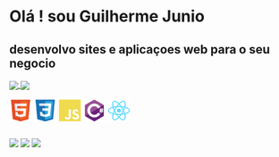 # Olá ! sou Guilherme Junio
## desenvolvo sites e aplicaçoes web para o seu negocio
<a href="https://github.com/GUILHERMEDEV-FRONT/github-readme-stats">
  <img height=200 align="center" src="https://github-readme-stats.vercel.app/api?username=GUILHERMEDEV-FRONT" />
</a>
<a href="https://github.com/GUILHERMEDEV-FRONT/convoychat">
  <img height=200 align="center" src="https://github-readme-stats.vercel.app/api/top-langs?username=GUILHERMEDEV-FRONT&layout=compact&langs_count=8&card_width=200" />
</a>
<div style="display: inline_block"><br>
<img align="center" alt="Gui-html" heigth="30" width="40" src="https://raw.githubusercontent.com/devicons/devicon/master/icons/html5/html5-original.svg">
<img align="center" alt="Gui-css" heigth="30" width="40" src="https://raw.githubusercontent.com/devicons/devicon/master/icons/css3/css3-original.svg">
<img align="center" alt="Gui-Js" heigth="30" width="40" src="https://raw.githubusercontent.com/devicons/devicon/master/icons/javascript/javascript-plain.svg">
<img align="center" alt="Gui-C#" heigth="30" width="40" src="https://raw.githubusercontent.com/devicons/devicon/master/icons/csharp/csharp-original.svg">
<img align="center" alt="Gui-R" heigth="30" width="40" src="https://raw.githubusercontent.com/devicons/devicon/master/icons/react/react-original.svg">
</div>


##
<div> 
 
  <a href="https://instagram.com/guilhermejuniorro" target="_blank"><img src="https://img.shields.io/badge/-Instagram-%23E4405F?style=for-the-badge&logo=instagram&logoColor=white" target="_blank"></a>
  <a href = "mailto:guilhermerv1909@gmail.com"><img src="https://img.shields.io/badge/-Gmail-%23333?style=for-the-badge&logo=gmail&logoColor=white" target="_blank"></a>
  <a href="https://www.linkedin.com/in/" target="_blank"><img src="https://img.shields.io/badge/-LinkedIn-%230077B5?style=for-the-badge&logo=linkedin&logoColor=white" target="_blank"></a> 
  
  
</div>
